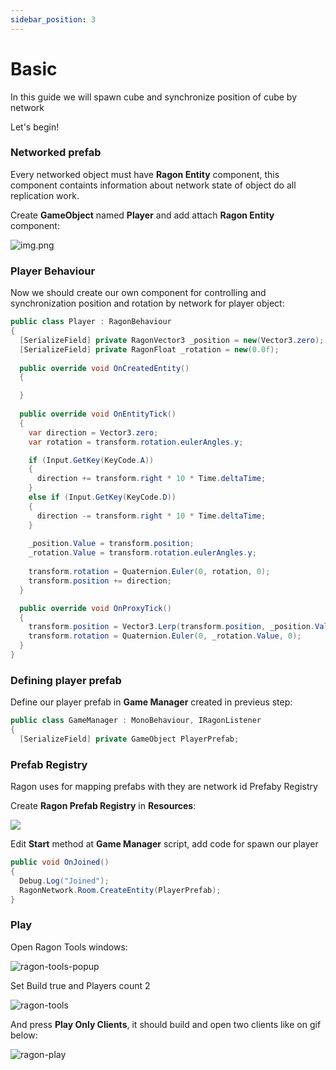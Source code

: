 ```yaml
---
sidebar_position: 3
---
```


# Basic

In this guide we will spawn cube and synchronize position of cube by network

Let's begin!

### Networked prefab

Every networked object must have **Ragon Entity** component, this component containts information about network state of object do all replication work.

Create **GameObject** named **Player** and add attach **Ragon Entity** component:

![img.png](/images/create-player-entity.png)

### Player Behaviour
Now we should create our own component for controlling and synchronization position and rotation by network for player object:

```cs showLineNumbers
public class Player : RagonBehaviour
{
  [SerializeField] private RagonVector3 _position = new(Vector3.zero);
  [SerializeField] private RagonFloat _rotation = new(0.0f);
    
  public override void OnCreatedEntity()
  {

  }
    
  public override void OnEntityTick()
  {
    var direction = Vector3.zero;
    var rotation = transform.rotation.eulerAngles.y;

    if (Input.GetKey(KeyCode.A))
    {
      direction += transform.right * 10 * Time.deltaTime;
    }
    else if (Input.GetKey(KeyCode.D))
    {
      direction -= transform.right * 10 * Time.deltaTime;
    }
  
    _position.Value = transform.position;
    _rotation.Value = transform.rotation.eulerAngles.y;
      
    transform.rotation = Quaternion.Euler(0, rotation, 0);
    transform.position += direction;
  }

  public override void OnProxyTick()
  {
    transform.position = Vector3.Lerp(transform.position, _position.Value, Time.deltaTime * 5);
    transform.rotation = Quaternion.Euler(0, _rotation.Value, 0);
  }
}
```

### Defining player prefab
Define our player prefab in **Game Manager** created in previeus step:
```cs 
public class GameManager : MonoBehaviour, IRagonListener
{
  [SerializeField] private GameObject PlayerPrefab; 
```

### Prefab Registry

Ragon uses for mapping prefabs with they are network id Prefaby Registry

Create **Ragon Prefab Registry** in **Resources**:

![](/img/prefab-registry.png)

Edit **Start** method at **Game Manager** script, add code for spawn our player
```cs
public void OnJoined()
{
  Debug.Log("Joined");
  RagonNetwork.Room.CreateEntity(PlayerPrefab);
}
```

### Play

Open Ragon Tools windows:

![ragon-tools-popup](/img/ragon-tools-popup.png)

Set Build true and Players count 2

![ragon-tools](/img/ragon-tools.png)

And press **Play Only Clients**, it should build and open two clients like on gif below:

![ragon-play](/img/ragon-play.gif)